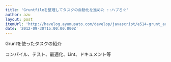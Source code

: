 ```yaml
---
title: 'Gruntfileを整理してタスクの自動化を進めた ::ハブろぐ'
author: azu
layout: post
itemUrl: 'http://havelog.ayumusato.com/develop/javascript/e514-grunt_arrange_task.html'
date: '2012-09-30T15:00:00.000Z'
---
```

Gruntを使ったタスクの紹介

コンパイル、テスト、最適化、Lint、ドキュメント等
